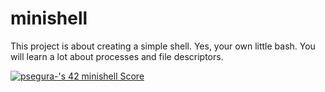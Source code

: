 <h1> minishell </h1>
<p>This project is about creating a simple shell.
Yes, your own little bash.
You will learn a lot about processes and file descriptors.</p>
<a href="https://profile.intra.42.fr/users/psegura-" target="_blank"><img src="https://badge42.vercel.app/api/v2/cl4vhf07q009309meq23tthiv/project/2926081" alt="psegura-'s 42 minishell Score" /></a>